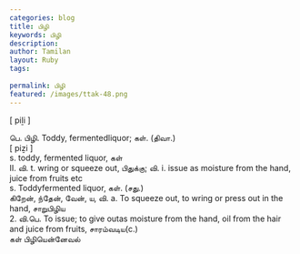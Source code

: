 ```yaml
---
categories: blog
title: பிழி
keywords: பிழி
description: 
author: Tamilan
layout: Ruby
tags: 
 
permalink: பிழி
featured: /images/ttak-48.png
---
```

  
[ piḻi ]  
  
பெ. பிழி. Toddy, fermentedliquor; கள். (திவா.)  
[ piẕi ]  
s. toddy, fermented liquor, கள்  
II. வி. t. wring or squeeze out, பிதுக்கு; வி. i. issue as moisture from the hand, juice from fruits etc  
s. Toddyfermented liquor, கள். (சது.)  
கிறேன், ந்தேன், வேன், ய, வி. a. To squeeze out, to wring or press out in the hand, சாறுபிழிய  
2. வி.பெ. To issue; to give outas moisture from the hand, oil from the hair and juice from fruits, சாரம்வடிய(c.)  
கள் பிழியென்னேவல்